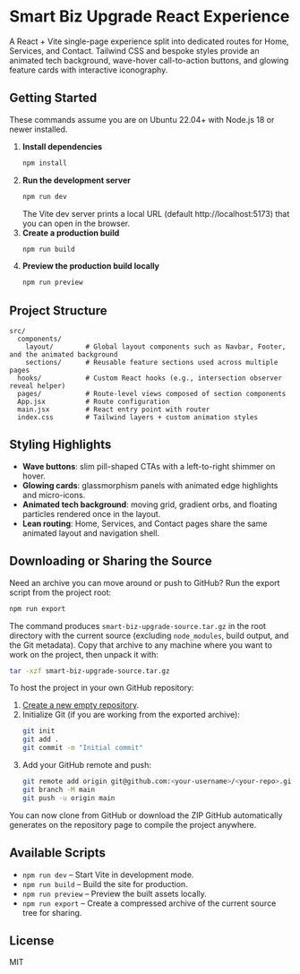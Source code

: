 # Smart Biz Upgrade React Experience

A React + Vite single-page experience split into dedicated routes for Home, Services, and Contact. Tailwind CSS and
bespoke styles provide an animated tech background, wave-hover call-to-action buttons, and glowing feature cards with
interactive iconography.

## Getting Started

These commands assume you are on Ubuntu 22.04+ with Node.js 18 or newer installed.

1. **Install dependencies**
   ```bash
   npm install
   ```
2. **Run the development server**
   ```bash
   npm run dev
   ```
   The Vite dev server prints a local URL (default http://localhost:5173) that you can open in the browser.
3. **Create a production build**
   ```bash
   npm run build
   ```
4. **Preview the production build locally**
   ```bash
   npm run preview
   ```

## Project Structure

```
src/
  components/
    layout/        # Global layout components such as Navbar, Footer, and the animated background
    sections/      # Reusable feature sections used across multiple pages
  hooks/           # Custom React hooks (e.g., intersection observer reveal helper)
  pages/           # Route-level views composed of section components
  App.jsx          # Route configuration
  main.jsx         # React entry point with router
  index.css        # Tailwind layers + custom animation styles
```

## Styling Highlights

- **Wave buttons**: slim pill-shaped CTAs with a left-to-right shimmer on hover.
- **Glowing cards**: glassmorphism panels with animated edge highlights and micro-icons.
- **Animated tech background**: moving grid, gradient orbs, and floating particles rendered once in the layout.
- **Lean routing**: Home, Services, and Contact pages share the same animated layout and navigation shell.

## Downloading or Sharing the Source

Need an archive you can move around or push to GitHub? Run the export script from the project root:

```bash
npm run export
```

The command produces `smart-biz-upgrade-source.tar.gz` in the root directory with the current source (excluding
`node_modules`, build output, and the Git metadata). Copy that archive to any machine where you want to work on the
project, then unpack it with:

```bash
tar -xzf smart-biz-upgrade-source.tar.gz
```

To host the project in your own GitHub repository:

1. [Create a new empty repository](https://github.com/new).
2. Initialize Git (if you are working from the exported archive):
   ```bash
   git init
   git add .
   git commit -m "Initial commit"
   ```
3. Add your GitHub remote and push:
   ```bash
   git remote add origin git@github.com:<your-username>/<your-repo>.git
   git branch -M main
   git push -u origin main
   ```

You can now clone from GitHub or download the ZIP GitHub automatically generates on the repository page to compile the
project anywhere.

## Available Scripts

- `npm run dev` – Start Vite in development mode.
- `npm run build` – Build the site for production.
- `npm run preview` – Preview the built assets locally.
- `npm run export` – Create a compressed archive of the current source tree for sharing.

## License

MIT
